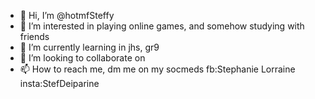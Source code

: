 - 👋 Hi, I’m @hotmfSteffy
- 👀 I’m interested in playing online games, and somehow studying with friends 
- 🌱 I’m currently learning in jhs, gr9
- 💞️ I’m looking to collaborate on 
- 📫 How to reach me,
dm me on my socmeds
fb:Stephanie Lorraine 
insta:StefDeiparine 

<!---
hotmfSteffy/hotmfSteffy is a ✨ special ✨ repository because its `README.md` (this file) appears on your GitHub profile.
You can click the Preview link to take a look at your changes.
--->
